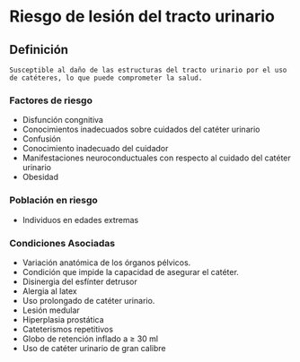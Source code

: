 # Riesgo de lesión del tracto urinario
## Definición
	Susceptible al daño de las estructuras del tracto urinario por el uso de catéteres, lo que puede comprometer la salud.

### Factores de riesgo
- Disfunción congnitiva 
- Conocimientos inadecuados sobre cuidados del catéter urinario
- Confusión
- Conocimiento inadecuado del
cuidador 
- Manifestaciones
neuroconductuales
con respecto al cuidado del
catéter urinario 
- Obesidad

### Población en riesgo
- Individuos en edades extremas

### Condiciones Asociadas
- Variación anatómica de los 
órganos pélvicos.   
- Condición que impide la 
capacidad de asegurar el 
catéter.   
- Disinergia del esfínter detrusor   
- Alergia al latex   
- Uso prolongado de catéter urinario.    
- Lesión medular   
- Hiperplasia prostática   
- Cateterismos repetitivos   
- Globo de retención inflado 
a ≥ 30 ml   
- Uso de catéter urinario de 
gran calibre   
